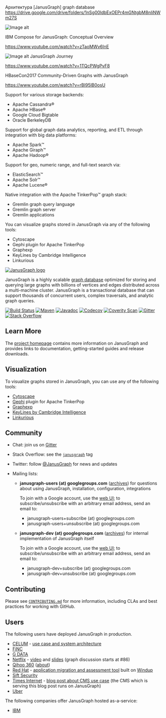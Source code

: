 Архитектура [JanusGraph] graph database
https://drive.google.com/drive/folders/1nSg00ldbExOEPr4mGNtgbM8nIiNWm27S

![Image alt](https://i.ytimg.com/vi/zTaoMWv6lnE/maxresdefault.jpg)

IBM Compose for JanusGraph: Conceptual Overview

https://www.youtube.com/watch?v=zTaoMWv6lnE

![Image alt](https://i.ytimg.com/vi/1TQcPWgPvF8/maxresdefault.jpg)
JanusGraph Journey

https://www.youtube.com/watch?v=1TQcPWgPvF8

HBaseCon2017 Community-Driven Graphs with JanusGraph

https://www.youtube.com/watch?v=rBI95lB0osU

Support for various storage backends:
* Apache Cassandra®
* Apache HBase®
* Google Cloud Bigtable
* Oracle BerkeleyDB

Support for global graph data analytics, reporting, and ETL through integration with big data platforms:
* Apache Spark™
* Apache Giraph™
* Apache Hadoop®

Support for geo, numeric range, and full-text search via:
* ElasticSearch™
* Apache Solr™
* Apache Lucene®

Native integration with the Apache TinkerPop™ graph stack:
* Gremlin graph query language
* Gremlin graph server
* Gremlin applications

You can visualize graphs stored in JanusGraph via any of the following tools:
* Cytoscape
* Gephi plugin for Apache TinkerPop
* Graphexp
* KeyLines by Cambridge Intelligence
* Linkurious

[![JanusGraph logo](janusgraph.png)](http://janusgraph.org/)

JanusGraph is a highly scalable [graph database](http://en.wikipedia.org/wiki/Graph_database)
optimized for storing and querying large graphs with billions of vertices and edges
distributed across a multi-machine cluster. JanusGraph is a transactional database that
can support thousands of concurrent users, complex traversals, and analytic graph queries.

[![Build Status][travis-shield]][travis-link]
[![Maven][maven-shield]][maven-link]
[![Javadoc][javadoc-shield]][javadoc-link]
[![Codecov][codecov-shield]][codecov-link]
[![Coverity Scan][coverity-shield]][coverity-link]
[![Gitter][gitter-shield]][gitter-link]
[![Stack Overflow][stackoverflow-shield]][stackoverflow-link]

[travis-shield]: https://travis-ci.org/JanusGraph/janusgraph.svg?branch=master
[travis-link]: https://travis-ci.org/JanusGraph/janusgraph
[maven-shield]: https://img.shields.io/maven-central/v/org.janusgraph/janusgraph-core.svg
[maven-link]: https://search.maven.org/#search%7Cga%7C1%7Corg.janusgraph
[javadoc-shield]: https://javadoc.io/badge/org.janusgraph/janusgraph-core.svg?color=blue
[javadoc-link]: https://javadoc.io/doc/org.janusgraph/janusgraph-core
[codecov-shield]:https://codecov.io/gh/JanusGraph/janusgraph/branch/master/graph/badge.svg
[codecov-link]:https://codecov.io/gh/JanusGraph/janusgraph
[coverity-shield]: https://img.shields.io/coverity/scan/janusgraph-janusgraph.svg
[coverity-link]: https://scan.coverity.com/projects/janusgraph-janusgraph
[gitter-shield]: https://img.shields.io/gitter/room/janusgraph/janusgraph.svg
[gitter-link]: https://gitter.im/janusgraph/janusgraph
[stackoverflow-shield]: https://img.shields.io/badge/stackoverflow-janusgraph-blue.svg
[stackoverflow-link]: https://stackoverflow.com/questions/tagged/janusgraph

## Learn More

The [project homepage](http://janusgraph.org) contains more information on JanusGraph and
provides links to documentation, getting-started guides and release downloads.

## Visualization

To visualize graphs stored in JanusGraph, you can use any of the following
tools:

* [Cytoscape](http://www.cytoscape.org/)
* [Gephi](http://tinkerpop.apache.org/docs/current/reference/#gephi-plugin)
  plugin for Apache TinkerPop
* [Graphexp](https://github.com/bricaud/graphexp)
* [KeyLines by Cambridge Intelligence](https://cambridge-intelligence.com/visualizing-janusgraph-new-titandb-fork/)
* [Linkurious](https://doc.linkurio.us/ogma/latest/tutorials/janusgraph/)

## Community

* Chat: join us on [Gitter](https://gitter.im/JanusGraph/janusgraph)

* Stack Overflow: see the
  [`janusgraph`](https://stackoverflow.com/questions/tagged/janusgraph) tag

* Twitter: follow [@JanusGraph](https://twitter.com/JanusGraph) for news and
  updates

* Mailing lists:

  * **janusgraph-users (at) googlegroups.com**
    ([archives](https://groups.google.com/group/janusgraph-users))
    for questions about using JanusGraph, installation, configuration, integrations

    To join with a Google account, use the [web
    UI](https://groups.google.com/forum/#!forum/janusgraph-users/join); to
    subscribe/unsubscribe with an arbitrary email address, send an email to:

    * janusgraph-users+subscribe (at) googlegroups.com
    * janusgraph-users+unsubscribe (at) googlegroups.com

  * **janusgraph-dev (at) googlegroups.com**
    ([archives](https://groups.google.com/group/janusgraph-dev))
    for internal implementation of JanusGraph itself

    To join with a Google account, use the [web
    UI](https://groups.google.com/forum/#!forum/janusgraph-dev/join); to
    subscribe/unsubscribe with an arbitrary email address, send an email to:

    * janusgraph-dev+subscribe (at) googlegroups.com
    * janusgraph-dev+unsubscribe (at) googlegroups.com

## Contributing

Please see [`CONTRIBUTING.md`](CONTRIBUTING.md) for more information, including
CLAs and best practices for working with GitHub.

## Users

The following users have deployed JanusGraph in production.

* [CELUM](https://www.celum.com/) - [use case and system architecture](https://www.celum.com/en/graph-driven-and-reactive-architecture)
* [FiNC](https://finc.com)
* [G DATA](https://gdatasoftware.com)
* [Netflix](https://www.netflix.com) -
  [video](https://youtu.be/KSmAdtMJYEo?t=1h2m17s) and
  [slides](https://www.slideshare.net/RoopaTangirala/polyglot-persistence-netflix-cde-meetup-90955706) (graph discussion starts at #86)
* [Qihoo 360](https://www.360.cn/) ([about](https://en.wikipedia.org/wiki/Qihoo_360))
* [Red Hat](https://www.redhat.com/) - [application migration and assessment tool](https://developers.redhat.com/products/rhamt/overview/) built on [Windup](https://github.com/windup/windup)
* [Sift Security](https://siftsecurity.com)
* [Times Internet](http://timesinternet.in) - [blog post about CMS use case](http://denmarkblog.timesinternet.in/blogs/graph/times-internet-is-using-janusgraph-as-main-database-in-cms-for-all-newsrooms/articleshow/63709837.cms) (the CMS which is serving this blog post runs on JanusGraph)
* [Uber](https://uber.com)

The following companies offer JanusGraph hosted as-a-service:

* [IBM](https://www.compose.com/databases/janusgraph)
